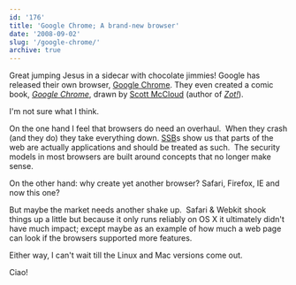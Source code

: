 ```yaml
---
id: '176'
title: 'Google Chrome; A brand-new browser'
date: '2008-09-02'
slug: '/google-chrome/'
archive: true
---
```


Great jumping Jesus in a sidecar with chocolate jimmies! Google has released
their own browser, [Google Chrome](http://www.google.com/chrome/). They even
created a comic book,
[_Google Chrome_](https://www.google.com/googlebooks/chrome/), drawn by
[Scott McCloud](http://www.scottmccloud.com/) (author of
[_Zot!_](https://amzn.to/2DRHzoY)).

<!-- more -->

I'm not sure what I think.

On the one hand I feel that browsers do need an overhaul.  When they crash
(and they do) they take everything down.
[SSB](http://en.wikipedia.org/wiki/Site_Specific_Browser)s show us that parts
of the web are actually applications and should be treated as such.  The
security models in most browsers are built around concepts that no longer make
sense.

On the other hand: why create yet another browser? Safari, Firefox, IE and now
this one?

But maybe the market needs another shake up.  Safari & Webkit shook things up
a little but because it only runs reliably on OS X it ultimately didn't have
much impact; except maybe as an example of how much a web page can look if the
browsers supported more features.

Either way, I can't wait till the Linux and Mac versions come out.

Ciao!
